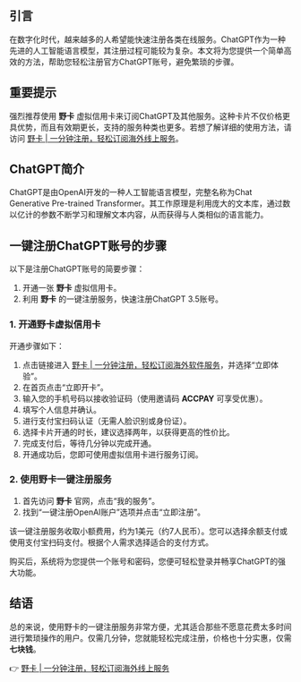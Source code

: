 ## 引言

在数字化时代，越来越多的人希望能快速注册各类在线服务。ChatGPT作为一种先进的人工智能语言模型，其注册过程可能较为复杂。本文将为您提供一个简单高效的方法，帮助您轻松注册官方ChatGPT账号，避免繁琐的步骤。

## 重要提示

强烈推荐使用 **野卡** 虚拟信用卡来订阅ChatGPT及其他服务。这种卡片不仅价格更具优势，而且有效期更长，支持的服务种类也更多。若想了解详细的使用方法，请访问 [野卡 | 一分钟注册，轻松订阅海外线上服务](https://bit.ly/bewildcard)。

## ChatGPT简介

ChatGPT是由OpenAI开发的一种人工智能语言模型，完整名称为Chat Generative Pre-trained Transformer。其工作原理是利用庞大的文本库，通过数以亿计的参数不断学习和理解文本内容，从而获得与人类相似的语言能力。

## 一键注册ChatGPT账号的步骤

以下是注册ChatGPT账号的简要步骤：

1. 开通一张 **野卡** 虚拟信用卡。
2. 利用 **野卡** 的一键注册服务，快速注册ChatGPT 3.5账号。

### 1. 开通野卡虚拟信用卡

开通步骤如下：

1. 点击链接进入 [野卡 | 一分钟注册，轻松订阅海外软件服务](https://bit.ly/bewildcard)，并选择“立即体验”。
2. 在首页点击“立即开卡”。
3. 输入您的手机号码以接收验证码（使用邀请码 **ACCPAY** 可享受优惠）。
4. 填写个人信息并确认。
5. 进行支付宝扫码认证（无需人脸识别或身份证）。
6. 选择卡片开通的时长，建议选择两年，以获得更高的性价比。
7. 完成支付后，等待几分钟以完成开通。
8. 开通成功后，您即可使用虚拟信用卡进行服务订阅。

### 2. 使用野卡一键注册服务

1. 首先访问 **野卡** 官网，点击“我的服务”。
2. 找到“一键注册OpenAI账户”选项并点击“立即注册”。

该一键注册服务收取小额费用，约为1美元（约7人民币）。您可以选择余额支付或使用支付宝扫码支付。根据个人需求选择适合的支付方式。

购买后，系统将为您提供一个账号和密码，您便可轻松登录并畅享ChatGPT的强大功能。

## 结语

总的来说，使用野卡的一键注册服务非常方便，尤其适合那些不愿意花费太多时间进行繁琐操作的用户。仅需几分钟，您就能轻松完成注册，价格也十分实惠，仅需 **七块钱**。

👉 [野卡 | 一分钟注册，轻松订阅海外线上服务](https://bit.ly/bewildcard)